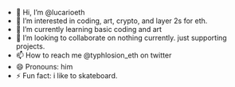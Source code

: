 - 👋 Hi, I’m @lucarioeth
- 👀 I’m interested in coding, art, crypto, and layer 2s for eth.
- 🌱 I’m currently learning basic coding and art
- 💞️ I’m looking to collaborate on nothing currently. just supporting projects.
- 📫 How to reach me @typhlosion_eth on twitter
- 😄 Pronouns: him
- ⚡ Fun fact: i like to skateboard.

<!---
lucarioeth/lucarioeth is a ✨ special ✨ repository because its `README.md` (this file) appears on your GitHub profile.
You can click the Preview link to take a look at your changes.
--->
